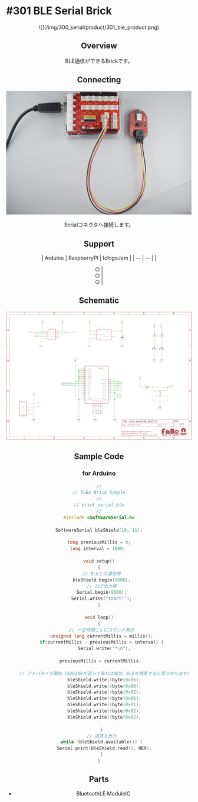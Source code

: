 # #301 BLE Serial Brick
<center>![](/img/300_serial/product/301_ble_product.png)
<!--COLORME-->

## Overview
BLE通信ができるBrickです。

## Connecting
![](/img/300_serial/connect/301_ble_connect.png)

Serialコネクタへ接続します。

## Support
| Arduino | RaspberryPI | IchigoJam |
| -- | -- |
| <center>○ | <center>○ | <center>○ |

## Schematic
![](/img/300_serial/schematic/301_ble_schematic.png)

## Sample Code
### for Arduino
```c
//
// FaBo Brick Sample
//
// brick_serial_ble
//
#include <SoftwareSerial.h>

SoftwareSerial bleShield(10, 11);

long previousMillis = 0;
long interval = 1000; 

void setup()
{
  // BLEとの通信用
  bleShield.begin(9600);
  // ログ出力用
  Serial.begin(9600);
  Serial.write("start!");
}

void loop()
{
  // 一定時間ごとにコマンド実行
  unsigned long currentMillis = millis();
  if(currentMillis - previousMillis > interval) {
    Serial.write("*\n");

    previousMillis = currentMillis;   

    // アドバタイズ開始 (026100が返って来れば成功、BLEを検索すると見つかります)
    bleShield.write((byte)0x06);
    bleShield.write((byte)0x00);
    bleShield.write((byte)0x02);
    bleShield.write((byte)0x06);
    bleShield.write((byte)0x01);
    bleShield.write((byte)0x02);
    bleShield.write((byte)0x02);

  }
  // 返答を出力
  while (bleShield.available()) {
    Serial.print(bleShield.read(), HEX);
  }
}
```

## Parts
- BluetoothLE ModuleIC